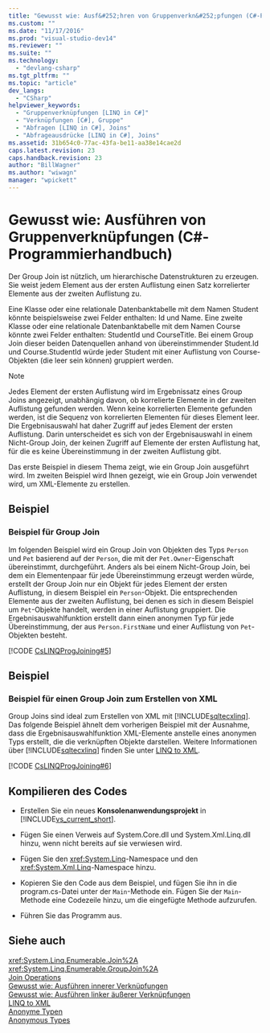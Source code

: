 ```yaml
---
title: "Gewusst wie: Ausf&#252;hren von Gruppenverkn&#252;pfungen (C#-Programmierhandbuch) | Microsoft Docs"
ms.custom: ""
ms.date: "11/17/2016"
ms.prod: "visual-studio-dev14"
ms.reviewer: ""
ms.suite: ""
ms.technology: 
  - "devlang-csharp"
ms.tgt_pltfrm: ""
ms.topic: "article"
dev_langs: 
  - "CSharp"
helpviewer_keywords: 
  - "Gruppenverknüpfungen [LINQ in C#]"
  - "Verknüpfungen [C#], Gruppe"
  - "Abfragen [LINQ in C#], Joins"
  - "Abfrageausdrücke [LINQ in C#], Joins"
ms.assetid: 31b654c0-77ac-43fa-be11-aa38e14cae2d
caps.latest.revision: 23
caps.handback.revision: 23
author: "BillWagner"
ms.author: "wiwagn"
manager: "wpickett"
---
```

# Gewusst wie: Ausf&#252;hren von Gruppenverkn&#252;pfungen (C#-Programmierhandbuch)
Der Group Join ist nützlich, um hierarchische Datenstrukturen zu erzeugen.  Sie weist jedem Element aus der ersten Auflistung einen Satz korrelierter Elemente aus der zweiten Auflistung zu.  
  
 Eine Klasse oder eine relationale Datenbanktabelle mit dem Namen Student könnte beispielsweise zwei Felder enthalten: Id und Name.  Eine zweite Klasse oder eine relationale Datenbanktabelle mit dem Namen Course könnte zwei Felder enthalten: StudentId und CourseTitle.  Bei einem Group Join dieser beiden Datenquellen anhand von übereinstimmender Student.Id und Course.StudentId würde jeder Student mit einer Auflistung von Course\-Objekten \(die leer sein können\) gruppiert werden.  
  
> [!NOTE]
>  Jedes Element der ersten Auflistung wird im Ergebnissatz eines Group Joins angezeigt, unabhängig davon, ob korrelierte Elemente in der zweiten Auflistung gefunden werden.  Wenn keine korrelierten Elemente gefunden werden, ist die Sequenz von korrelierten Elementen für dieses Element leer.  Die Ergebnisauswahl hat daher Zugriff auf jedes Element der ersten Auflistung.  Darin unterscheidet es sich von der Ergebnisauswahl in einem Nicht\-Group Join, der keinen Zugriff auf Elemente der ersten Auflistung hat, für die es keine Übereinstimmung in der zweiten Auflistung gibt.  
  
 Das erste Beispiel in diesem Thema zeigt, wie ein Group Join ausgeführt wird.  Im zweiten Beispiel wird Ihnen gezeigt, wie ein Group Join verwendet wird, um XML\-Elemente zu erstellen.  
  
## Beispiel  
  
### Beispiel für Group Join  
 Im folgenden Beispiel wird ein Group Join von Objekten des Typs `Person` und `Pet` basierend auf der `Person`, die mit der `Pet.Owner`\-Eigenschaft übereinstimmt, durchgeführt.  Anders als bei einem Nicht\-Group Join, bei dem ein Elementenpaar für jede Übereinstimmung erzeugt werden würde, erstellt der Group Join nur ein Objekt für jedes Element der ersten Auflistung, in diesem Beispiel ein `Person`\-Objekt.  Die entsprechenden Elemente aus der zweiten Auflistung, bei denen es sich in diesem Beispiel um `Pet`\-Objekte handelt, werden in einer Auflistung gruppiert.  Die Ergebnisauswahlfunktion erstellt dann einen anonymen Typ für jede Übereinstimmung, der aus `Person.FirstName` und einer Auflistung von `Pet`\-Objekten besteht.  
  
 [!CODE [CsLINQProgJoining#5](../CodeSnippet/VS_Snippets_VBCSharp/CsLINQProgJoining#5)]  
  
## Beispiel  
  
### Beispiel für einen Group Join zum Erstellen von XML  
 Group Joins sind ideal zum Erstellen von XML mit [!INCLUDE[sqltecxlinq](../../../csharp/programming-guide/concepts/linq/includes/sqltecxlinq_md.md)].  Das folgende Beispiel ähnelt dem vorherigen Beispiel mit der Ausnahme, dass die Ergebnisauswahlfunktion XML\-Elemente anstelle eines anonymen Typs erstellt, die die verknüpften Objekte darstellen.  Weitere Informationen über [!INCLUDE[sqltecxlinq](../../../csharp/programming-guide/concepts/linq/includes/sqltecxlinq_md.md)] finden Sie unter [LINQ to XML](../../../visual-basic/programming-guide/concepts/linq/linq-to-xml.md).  
  
 [!CODE [CsLINQProgJoining#6](../CodeSnippet/VS_Snippets_VBCSharp/CsLINQProgJoining#6)]  
  
## Kompilieren des Codes  
  
-   Erstellen Sie ein neues **Konsolenanwendungsprojekt** in [!INCLUDE[vs_current_short](../../../csharp/programming-guide/classes-and-structs/includes/vs_current_short_md.md)].  
  
-   Fügen Sie einen Verweis auf System.Core.dll und System.Xml.Linq.dll hinzu, wenn nicht bereits auf sie verwiesen wird.  
  
-   Fügen Sie den <xref:System.Linq>\-Namespace und den <xref:System.Xml.Linq>\-Namespace hinzu.  
  
-   Kopieren Sie den Code aus dem Beispiel, und fügen Sie ihn in die program.cs\-Datei unter der `Main`\-Methode ein.  Fügen Sie der `Main`\-Methode eine Codezeile hinzu, um die eingefügte Methode aufzurufen.  
  
-   Führen Sie das Programm aus.  
  
## Siehe auch  
 <xref:System.Linq.Enumerable.Join%2A>   
 <xref:System.Linq.Enumerable.GroupJoin%2A>   
 [Join Operations](../../../visual-basic/programming-guide/concepts/linq/join-operations.md)   
 [Gewusst wie: Ausführen innerer Verknüpfungen](../../../csharp/programming-guide/linq-query-expressions/how-to-perform-inner-joins.md)   
 [Gewusst wie: Ausführen linker äußerer Verknüpfungen](../../../csharp/programming-guide/linq-query-expressions/how-to-perform-left-outer-joins.md)   
 [LINQ to XML](../../../visual-basic/programming-guide/concepts/linq/linq-to-xml.md)   
 [Anonyme Typen](../../../csharp/programming-guide/classes-and-structs/anonymous-types.md)   
 [Anonymous Types](../../../visual-basic/programming-guide/language-features/objects-and-classes/anonymous-types.md)